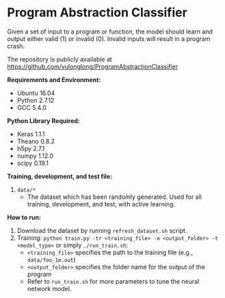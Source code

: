 Program Abstraction Classifier
===================================
Given a set of input to a program or function, the model should learn and output either valid (1) or invalid (0).
Invalid inputs will result in a program crash.

The repository is publicly available at https://github.com/yulonglong/ProgramAbstractionClassifier  

**Requirements and Environment:**  
- Ubuntu 16.04  
- Python 2.7.12  
- GCC 5.4.0  

**Python Library Required:**  
- Keras 1.1.1  
- Theano 0.8.2  
- h5py 2.7.1  
- numpy 1.12.0  
- scipy 0.19.1  

**Training, development, and test file:**

1. `data/*`  
    - The dataset which has been randomly generated. Used for all training, development, and test, with active learning.

**How to run:**

1. Download the dataset by running `refresh_dataset.sh` script.  
2. Training: `python train.py -tr <training_file> -o <output_folder> -t <model_type>` or simply `./run_train.sh`:  
    - `<training_file>` specifies the path to the training file (e.g., `data/foo_1m.out`)  
    - `<output_folder>` specifies the folder name for the output of the program  
    - Refer to `run_train.sh` for more parameters to tune the neural network model.

